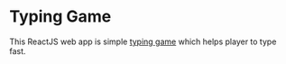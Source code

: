 # Typing Game

This ReactJS web app is simple [typing game](https://typing-game-red.vercel.app/) which helps player to type fast.